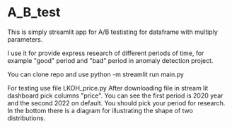 # A_B_test
This is simply streamlit app for A/B testisting for dataframe with multiply parameters.

I use it for provide express research of different periods of time, for example "good" period and "bad" period in anomaly detection project.

You can clone repo and use
python -m streamlit run main.py

For testing use file LKOH_price.py
After downloading file in stream lit dashboard pick columns "price". 
You can see the first period is 2020 year and the second 2022 on default.
You should pick your period for research.
In the bottom there is a diagram for illustrating the shape of two distributions.
